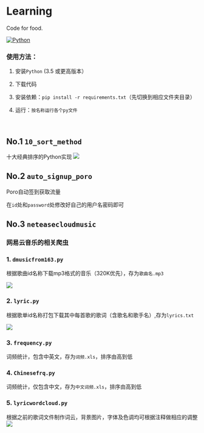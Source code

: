 # Learning
Code for food.

[![Python](https://img.shields.io/badge/Python-3.5%2B-blue.svg)](https://www.python.org)

### 使用方法：

1. 安装`Python` (3.5 或更高版本）

2. 下载代码

3. 安装依赖：`pip install -r requirements.txt`（先切换到相应文件夹目录）

4. 运行：`按名称运行各个py文件`
<br>

## No.1 `10_sort_method`
十大经典排序的Python实现
![](https://i.imgur.com/7Oh1lj3.png)


## No.2 `auto_signup_poro`
Poro自动签到获取流量

在`id`处和`password`处修改好自己的用户名密码即可


## No.3 `neteasecloudmusic`
### 网易云音乐的相关爬虫

### 1. `dmusicfrom163.py` 
根据歌曲id名称下载mp3格式的音乐（320K优先），存为`歌曲名.mp3`

![](https://i.imgur.com/YBF9TTF.png)

### 2. `lyric.py`
根据歌单id名称打包下载其中每首歌的歌词（含歌名和歌手名）,存为`lyrics.txt`

![](https://i.imgur.com/Ibc4BNY.png)

### 3. `frequency.py`
词频统计，包含中英文，存为`词频.xls`，排序由高到低

### 4. `Chinesefrq.py`
词频统计，仅包含中文，存为`中文词频.xls`，排序由高到低

### 5. `lyricwordcloud.py`
根据之前的歌词文件制作词云，背景图片，字体及色调均可根据注释做相应的调整
![](https://i.imgur.com/XcLSQ33.png)
